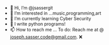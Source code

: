- 👋 Hi, I’m @jsassergit
- 👀 I’m interested in ...music,programming,art
- 🌱 I’m currently learning Cyber Security
- 🐍 I write python programs!
- 📫 How to reach me ... To do: Reach me at @ joseph.sasser.code@gmail.com. ❌

<!---
jsassergit/jsassergit is a ✨ special ✨ repository because its `README.md` (this file) appears on your GitHub profile.
You can click the Preview link to take a look at your changes.
--->
